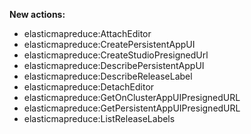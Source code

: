 **New actions:**

- elasticmapreduce:AttachEditor
- elasticmapreduce:CreatePersistentAppUI
- elasticmapreduce:CreateStudioPresignedUrl
- elasticmapreduce:DescribePersistentAppUI
- elasticmapreduce:DescribeReleaseLabel
- elasticmapreduce:DetachEditor
- elasticmapreduce:GetOnClusterAppUIPresignedURL
- elasticmapreduce:GetPersistentAppUIPresignedURL
- elasticmapreduce:ListReleaseLabels
